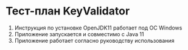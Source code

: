 # Тест-план KeyValidator

1. Инструкция по установке OpenJDK11 работает под ОС Windows
2. Приложение запускается и совместимо с Java 11
3. Приложение работает согласно руководству использования